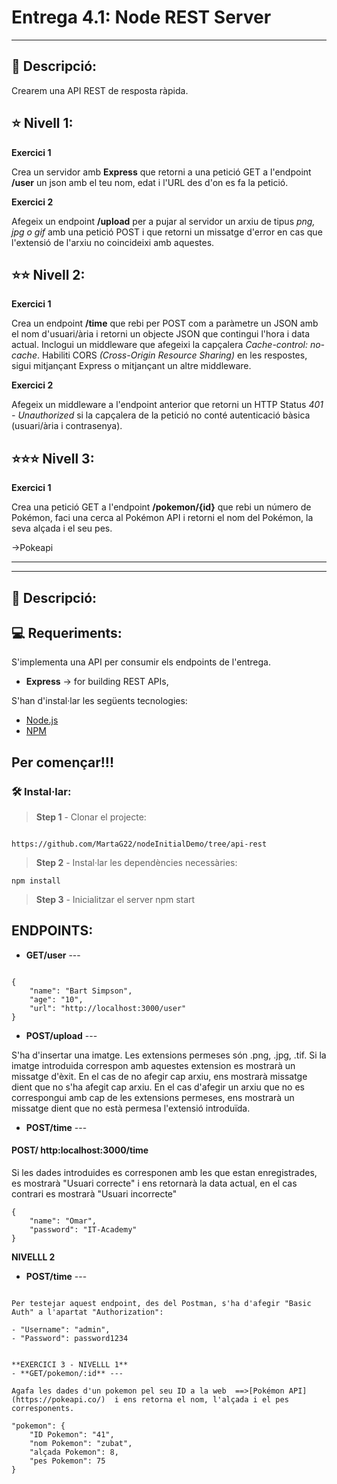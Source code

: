 # Entrega 4.1: Node REST Server
---
## 💬 Descripció:

Crearem una API REST de resposta ràpida.


## ⭐ Nivell 1:


**Exercici 1**

Crea un servidor amb **Express** que retorni a una petició GET a l'endpoint **/user** un json amb el teu nom, edat i l'URL des d'on es fa la petició.

**Exercici 2**

Afegeix un endpoint **/upload** per a pujar al servidor un arxiu de tipus *png, jpg o gif* amb una petició POST i que retorni un missatge d'error en cas que l'extensió de l'arxiu no coincideixi amb aquestes.


## ⭐⭐ Nivell 2:

**Exercici 1**

Crea un endpoint **/time** que rebi per POST com a paràmetre un JSON amb el nom d'usuari/ària i retorni un objecte JSON que contingui l'hora i data actual. Inclogui un middleware que afegeixi la capçalera *Cache-control: no-cache*. Habiliti CORS *(Cross-Origin Resource Sharing)* en les respostes, sigui mitjançant Express o mitjançant un altre middleware.

**Exercici 2**

Afegeix un middleware a l'endpoint anterior que retorni un HTTP Status *401 - Unauthorized* si la capçalera de la petició no conté autenticació bàsica (usuari/ària i contrasenya).

## ⭐⭐⭐ Nivell 3:

**Exercici 1**

Crea una petició GET a l'endpoint **/pokemon/{id}** que rebi un número de Pokémon, faci una cerca al Pokémon API i retorni el nom del Pokémon, la seva alçada i el seu pes.

->Pokeapi

---

---
## 💬 Descripció:


## 💻 Requeriments:
S'implementa una API per consumir els endpoints de l'entrega.
 - **Express** -> for building REST APIs,
  
S'han d'instal·lar les següents tecnologies:

- [Node.js](https://nodejs.org/en/download/) 
- [NPM](https://www.npmjs.com/) 


##  Per començar!!!  
### 🛠️ Instal·lar:

> **Step 1** - Clonar el projecte:
```

https://github.com/MartaG22/nodeInitialDemo/tree/api-rest
```


> **Step 2** - Instal·lar les dependències necessàries:

```
npm install
```
> **Step 3** - Inicialitzar el server 
npm start

## ENDPOINTS:
 
- **GET/user** --- 
```

{
    "name": "Bart Simpson",
    "age": "10",
    "url": "http://localhost:3000/user"
}
```

- **POST/upload** --- 

 S'ha d'insertar una imatge. Les extensions permeses són .png, .jpg, .tif.
 Si la imatge introduida correspon amb aquestes extension es mostrarà un missatge d'èxit.
 En el cas de no afegir cap arxiu, ens mostrarà missatge dient que no s'ha afegit cap arxiu.
 En el cas d'afegir un arxiu que no es correspongui amb cap de les extensions permeses, ens mostrarà un missatge dient que no està permesa l'extensió introduïda.


- **POST/time** --- 

#### POST/ http:localhost:3000/time
  Si les dades introduides es corresponen amb les que estan enregistrades, es mostrarà "Usuari correcte" i ens retornarà la data actual, en el cas contrari es mostrarà "Usuari incorrecte"
```
{
    "name": "Omar",
    "password": "IT-Academy"
}
```
**NIVELLL 2**
- **POST/time** --- 
```

Per testejar aquest endpoint, des del Postman, s'ha d'afegir "Basic Auth" a l'apartat "Authorization":

- "Username": "admin",
- "Password": password1234
```
```

**EXERCICI 3 - NIVELLL 1**
- **GET/pokemon/:id** --- 

Agafa les dades d'un pokemon pel seu ID a la web  ==>[Pokémon API](https://pokeapi.co/)  i ens retorna el nom, l'alçada i el pes corresponents.
 ```
    "pokemon": {
        "ID Pokemon": "41",
        "nom Pokemon": "zubat",
        "alçada Pokemon": 8,
        "pes Pokemon": 75
    }

```